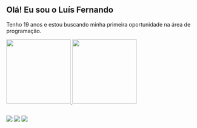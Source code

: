 ## Olá! Eu sou o Luís Fernando
Tenho 19 anos e estou buscando minha primeira oportunidade na área de programação.

<div>
  <a href="https://github.com/anuraghazra/github-readme-stats">
  <img height="170em" src="https://github-readme-stats.vercel.app/api?username=Luis-FernandoO&show_icons=true&theme=codeSTACKr"/>
  <img height="170em" src="https://github-readme-stats.vercel.app/api/top-langs/?username=Luis-FernandoO&layout=compact&theme=codeSTACKr"/>
  </div>
  
##
  
  <div>
    <a href="https://www.linkedin.com/in/lu%C3%ADs-fernando-galeano-ribeiro-7805b5261/" target="_blank" ><img src="https://img.shields.io/badge/LinkedIn-0077B5?style=for-the-badge&logo=linkedin&logoColor=white" target="_blank" /></a>
    <a href="https://www.instagram.com/luis.fernandogr__/" target="_blank" ><img src="https://img.shields.io/badge/Instagram-E4405F?style=for-the-badge&logo=instagram&logoColor=white" target="_blank" /></a>
    <a href="https://twitter.com/Luis_Fern2202" target="_blank" ><img src="https://img.shields.io/badge/Twitter-1DA1F2?style=for-the-badge&logo=twitter&logoColor=white" target="_blank" /></a

  </div>
  
